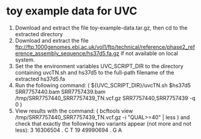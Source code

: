 # toy example data for UVC 

1. Download and extract the file toy-example-data.tar.gz, then cd to the extracted directory
2. Download and extract the file ftp://ftp.1000genomes.ebi.ac.uk/vol1/ftp/technical/reference/phase2_reference_assembly_sequence/hs37d5.fa.gz if not available on local system.
3. Set the the environment variables UVC_SCRIPT_DIR to the directory containing uvcTN.sh and hs37d5 to the full-path filename of the extracted hs37d5.fa 
4. Run the following command: ( ${UVC_SCRIPT_DIR}/uvcTN.sh $hs37d5 SRR7757440.bam SRR7757439.bam /tmp/SRR7757440_SRR7757439_TN.vcf.gz SRR7757440,SRR7757439 -q 0 )
5. View results with the command: ( bcftools view /tmp/SRR7757440_SRR7757439_TN.vcf.gz -i "QUAL>=40" | less ) and check that exactly the following two variants appear (not more and not less):
  3       16306504        .       C       T
  19      49990694        .       G       A
